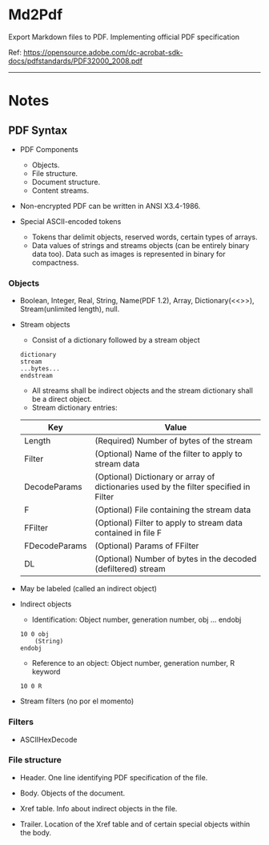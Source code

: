# Md2Pdf

Export Markdown files to PDF.
Implementing official PDF specification

Ref: https://opensource.adobe.com/dc-acrobat-sdk-docs/pdfstandards/PDF32000_2008.pdf

---

# Notes

## PDF Syntax

- PDF Components
    - Objects. 
    - File structure.
    - Document structure.
    - Content streams.

- Non-encrypted PDF can be written in ANSI X3.4-1986.

- Special ASCII-encoded tokens
    - Tokens thar delimit objects, reserved words, certain types of arrays.
    - Data values of strings and streams objects (can be entirely binary data too). Data such as images is represented in binary for compactness.

###  Objects

- Boolean, Integer, Real, String, Name(PDF 1.2), Array, Dictionary(<<>>), Stream(unlimited length), null.

- Stream objects
    - Consist of a dictionary followed by a stream object
    ```
    dictionary
    stream
    ...bytes...
    endstream
    ```
    - All streams shall be indirect objects and the stream dictionary shall be a direct object.
    - Stream dictionary entries:
      
    | Key | Value |
    | ---- | ----- |
    | Length | (Required) Number of bytes of the stream |
    | Filter | (Optional) Name of the filter to apply to stream data |
    | DecodeParams | (Optional) Dictionary or array of dictionaries used by the filter specified in Filter |
    | F | (Optional) File containing the stream data |
    | FFilter | (Optional) Filter to apply to stream data contained in file F |
    | FDecodeParams | (Optional) Params of FFilter |
    | DL | (Optional) Number of bytes in the decoded (defiltered) stream |

- May be labeled (called an indirect object)

- Indirect objects
    - Identification: Object number, generation number, obj ... endobj

    ```
    10 0 obj
        (String)
    endobj
    ```
    - Reference to an object: Object number, generation number, R keyword
    ```
    10 0 R
    ```
    
- Stream filters (no por el momento)

### Filters

- ASCIIHexDecode

### File structure

- Header. One line identifying PDF specification of the file.

- Body. Objects of the document.

- Xref table. Info about indirect objects in the file.

- Trailer. Location of the Xref table and of certain special objects within the body.

